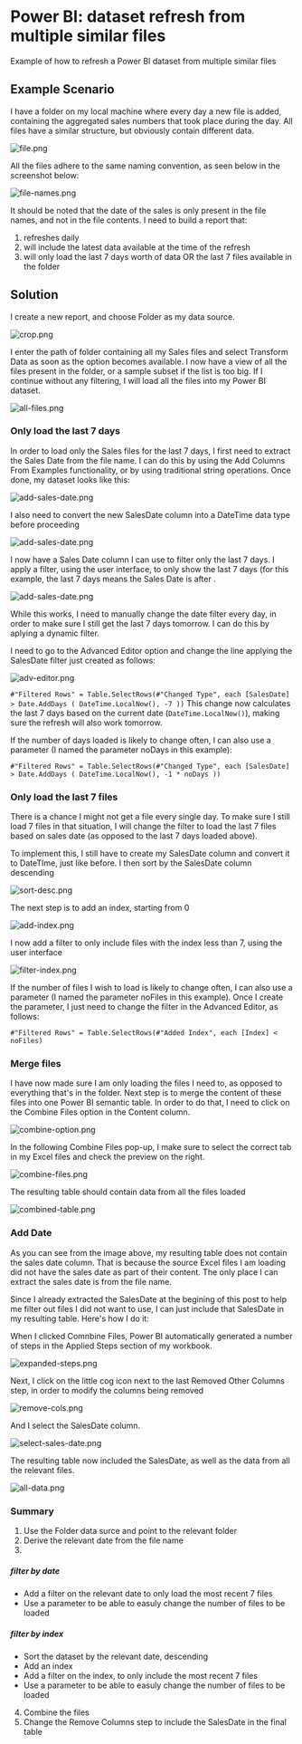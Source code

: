 # Power BI: dataset refresh from multiple similar files
Example of how to refresh a Power BI dataset from multiple similar files

## Example Scenario

I have a folder on my local machine where every day a new file is added, containing the aggregated sales numbers that took place during the day. All files have a similar structure, but obviously contain different data. 

![file.png](images/file-structure.png)

All the files adhere to the same naming convention, as seen below in the screenshot below:

![file-names.png](images/file-names.png)

It should be noted that the date of the sales is only present in the file names, and not in the file contents. I need to build a report that:
  1) refreshes daily
  2) will include the latest data available at the time of the refresh
  3) will only load the last 7 days worth of data OR the last 7 files available in the folder 
  
  ## Solution
  
  I create a new report, and choose Folder as my data source.

![crop.png](images/crop.png)

  I enter the path of folder containing all my Sales files and select Transform Data as soon as the option becomes available. I now have a view of all the files present in the folder, or a sample subset if the list is too big. If I continue without any filtering, I will load all the files into my Power BI dataset. 
  
![all-files.png](images/all-files.png)

### Only load the last 7 days
  In order to load only the Sales files for the last 7 days, I first need to extract the Sales Date from the file name. I can do this by using the Add Columns From Examples functionality, or by using traditional string operations. Once done, my dataset looks like this:
  
  ![add-sales-date.png](images/add-sales-date.png)
  
  I also need to convert the new SalesDate column into a DateTime data type before proceeding
  
  ![add-sales-date.png](images/add-sales-date-type.png)
  
  I now have a Sales Date column I can use to filter only the last 7 days. I apply a filter, using the user interface, to only show the last 7 days (for this example, the last 7 days means the Sales Date is after .
  
  ![add-sales-date.png](images/filter-date.png)
  
  While this works, I need to manually change the date filter every day, in order to make sure I still get the last 7 days tomorrow. I can do this by aplying a dynamic filter. 
  
  I need to go to the Advanced Editor option and change the line applying the SalesDate filter just created as follows:
  
  ![adv-editor.png](images/adv-editor.png)
  
  `#"Filtered Rows" = Table.SelectRows(#"Changed Type", each [SalesDate] > Date.AddDays ( DateTime.LocalNow(), -7 ))` 
  This change now calculates the last 7 days based on the current date (`DateTime.LocalNow()`), making sure the refresh will also work tomorrow. 
  
  If the number of days loaded is likely to change often, I can also use a parameter (I named the parameter noDays in this example):
  
  `#"Filtered Rows" = Table.SelectRows(#"Changed Type", each [SalesDate] > Date.AddDays ( DateTime.LocalNow(), -1 * noDays ))`
  
### Only load the last 7 files 
  There is a chance I might not get a file every single day. To make sure I still load 7 files in that situation, I will change the filter to load the last 7 files based on sales date (as opposed to the last 7 days loaded above).
    
  To implement this, I still have to create my SalesDate column and convert it to DateTIme, just like before. I then sort by the SalesDate column descending    
  
  ![sort-desc.png](images/sort-desc.png)
  
  The next step is to add an index, starting from 0
  
  ![add-index.png](images/add-index.png)    
  
  I now add a filter to only include files with the index less than 7, using the user interface
  
  ![filter-index.png](images/filter-index.png)    
    
  If the number of files I wish to load is likely to change often, I can also use a parameter (I named the parameter noFiles in this example). Once I create the parameter, I just need to change the filter in the Advanced Editor, as follows:
    
  `#"Filtered Rows" = Table.SelectRows(#"Added Index", each [Index] < noFiles)`
  
### Merge files
  I have now made sure I am only loading the files I need to, as opposed to everything that's in the folder. Next step is to merge the content of these files into one Power BI semantic table. In order to do that, I need to click on the Combine Files option in the Content column.
  
   ![combine-option.png](images/combine-option.png)  
    
  In the following Combine Files pop-up, I make sure to select the correct tab in my Excel files and check the preview on the right. 
  
   ![combine-files.png](images/combine-files.png)  
   
  The resulting table should contain data from all the files loaded
  
   ![combined-table.png](images/combined-table.png)       
    
  
### Add Date
  As you can see from the image above, my resulting table does not contain the sales date column. That is because the source Excel files I am loading did not have the sales date as part of their content. The only place I can extract the sales date is from the file name.
  
  Since I already extracted the SalesDate at the begining of this post to help me filter out files I did not want to use, I can just include that SalesDate in my resulting table. Here's how I do it:
  
  When I clicked Comnbine Files, Power BI automatically generated a number of steps in the Applied Steps section of my workbook.
  
 ![expanded-steps.png](images/expanded-steps.png)       
 
  Next, I click on the little cog icon next to the last Removed Other Columns step, in order to modify the columns being removed
  
  ![remove-cols.png](images/remove-cols.png)       
  
  And I select the SalesDate column.
  
  ![select-sales-date.png](images/select-sales-date.png)       
  
  The resulting table now included the SalesDate, as well as the data from all the relevant files.
  
  ![all-data.png](images/all-data.png)       
    
  ### Summary 
  1.  Use the Folder data surce and point to the relevant folder
  2.  Derive the relevant date from the file name
  3.  
   ##### filter by date
   - Add a filter on the relevant date to only load the most recent 7 files
   - Use a parameter to be able to easuly change the number of files to be loaded
   ##### filter by index 
   - Sort the dataset by the relevant date, descending
   - Add an index
   - Add a filter on the index, to only include the most recent 7 files
   - Use a parameter to be able to easuly change the number of files to be loaded
  4.  Combine the files
  5.  Change the Remove Columns step to include the SalesDate in the final table
